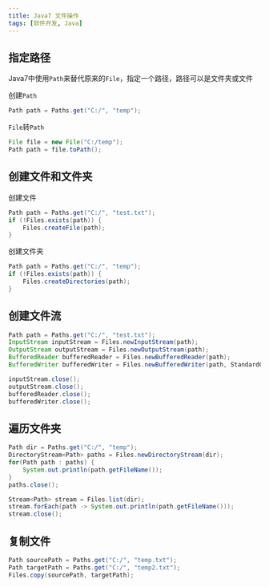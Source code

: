 ```yaml
---
title: Java7 文件操作
tags: [软件开发, Java]
---
```


## 指定路径

Java7中使用`Path`来替代原来的`File`，指定一个路径，路径可以是文件夹或文件

创建`Path`
```java
Path path = Paths.get("C:/", "temp");
```

`File`转`Path`
```java
File file = new File("C:/temp");
Path path = file.toPath();
```

## 创建文件和文件夹

创建文件
```java
Path path = Paths.get("C:/", "test.txt");
if (!Files.exists(path)) {
    Files.createFile(path);
}
```

创建文件夹
```java
Path path = Paths.get("C:/", "temp");
if (!Files.exists(path)) {
    Files.createDirectories(path);
}
```

## 创建文件流

```java
Path path = Paths.get("C:/", "test.txt");
InputStream inputStream = Files.newInputStream(path);
OutputStream outputStream = Files.newOutputStream(path);
BufferedReader bufferedReader = Files.newBufferedReader(path);
BufferedWriter bufferedWriter = Files.newBufferedWriter(path, StandardCharsets.UTF_8);

inputStream.close();
outputStream.close();
bufferedReader.close();
bufferedWriter.close();
```

## 遍历文件夹

```java
Path dir = Paths.get("C:/", "temp");  
DirectoryStream<Path> paths = Files.newDirectoryStream(dir);  
for(Path path : paths) {  
    System.out.println(path.getFileName());  
}  
paths.close();
```

```java
Stream<Path> stream = Files.list(dir);  
stream.forEach(path -> System.out.println(path.getFileName()));
stream.close();
```

## 复制文件

```java
Path sourcePath = Paths.get("C:/", "temp.txt");  
Path targetPath = Paths.get("C:/", "temp2.txt");  
Files.copy(sourcePath, targetPath);
```